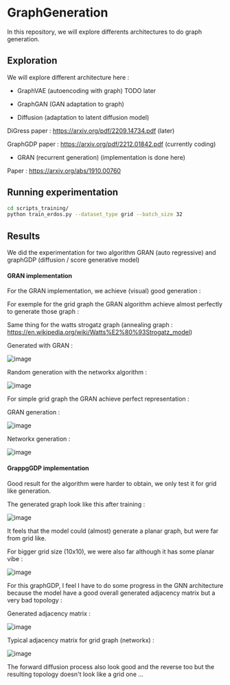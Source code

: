 # GraphGeneration

In this repository, we will explore differents architectures to do graph generation. 

## Exploration

We will explore different architecture here : 

- GraphVAE (autoencoding with graph)
TODO later

- GraphGAN (GAN adaptation to graph)

- Diffusion (adaptation to latent diffusion model)

DiGress paper : https://arxiv.org/pdf/2209.14734.pdf (later)

GraphGDP paper : https://arxiv.org/pdf/2212.01842.pdf (currently coding)

- GRAN (recurrent generation) (implementation is done here)

Paper : https://arxiv.org/abs/1910.00760

## Running experimentation

```bash
cd scripts_training/
python train_erdos.py --dataset_type grid --batch_size 32
```

## Results

We did the experimentation for two algorithm GRAN (auto regressive) and graphGDP (diffusion / score generative model)

#### GRAN implementation

For the GRAN implementation, we achieve (visual) good generation :

For exemple for the grid graph the GRAN algorithm achieve almost perfectly to generate those graph :


Same thing for the watts strogatz graph (annealing graph : https://en.wikipedia.org/wiki/Watts%E2%80%93Strogatz_model)

Generated with GRAN :

![image](https://github.com/Forbu/graphgenerator/assets/11457947/28c76ed1-e0e8-43a5-80b1-b84db4990ae9)

Random generation with the networkx algorithm : 

![image](https://github.com/Forbu/graphgenerator/assets/11457947/1c08121a-753d-4f33-8ab3-44ca36a96c65)


For simple grid graph the GRAN achieve perfect representation :

GRAN generation :

![image](https://github.com/Forbu/graphgenerator/assets/11457947/892612b1-0a8f-407d-9052-643db4bc18dd)


Networkx generation :

![image](https://github.com/Forbu/graphgenerator/assets/11457947/0774de4e-7814-4970-b5c2-7b1681cacc8d)


#### GrappgGDP implementation

Good result for the algorithm were harder to obtain, we only test it for grid like generation.

The generated graph look like this after training : 

![image](https://github.com/Forbu/graphgenerator/assets/11457947/543401ea-8dea-4069-a28c-ae1eb0f588b9)

It feels that the model could (almost) generate a planar graph, but were far from grid like.

For bigger grid size (10x10), we were also far although it has some planar vibe :

![image](https://github.com/Forbu/graphgenerator/assets/11457947/1ed4cc8b-6beb-4e18-8efa-915d583420e6)


For this graphGDP, I feel I have to do some progress in the GNN architecture because the model have a good overall generated adjacency matrix
but a very bad topology :

Generated adjacency matrix :

![image](https://github.com/Forbu/graphgenerator/assets/11457947/08cdf146-9212-4121-8c1e-ab222a994959)

Typical adjacency matrix for grid graph (networkx) :

![image](https://github.com/Forbu/graphgenerator/assets/11457947/9c7c5ea4-2a49-4c22-b6a0-64745be23542)

The forward diffusion process also look good and the reverse too but the resulting topology doesn't look like a grid one ...














